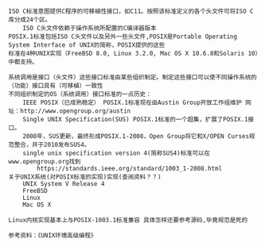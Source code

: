     ISO C标准意图提供C程序的可移植性接口，如C11。按照该标准定义的各个头文件可将ISO C库分成24个区。
        ISO C头文件依赖于操作系统所配置的C编译器版本
    POSIX.1标准包括ISO C头文件以及另外一些头文件,POSIX是Portable Operating System Interface of UNIX的简称，POSIX提供的这些
    标准在4种UNIX实现（FreeBSD 8.0, Linux 3.2.0, Mac OS X 10.6.8和Solaris 10）中都支持。
    
    系统调用是接口（头文件）这些接口标准由某些组织制定。制定这些接口可以使不同操作系统的（功能）接口具有（可移植）一致性
    不同组织制定的OS（系统调用）接口标准的一点历史：
        IEEE POSIX（已成熟稳定） POSIX.1标准现在由Austin Group开放工作组维护 网址：http://www.opengroup.org/austin
        Single UNIX Specification(SUS) POSIX.1标准的一个超集，扩展了POSIX.1接口。
        2008年，SUS更新，最终形成POSIX.1-2008，Open Group将它和X/OPEN Curses规范整合，并于2010发布SUS4。
        single unix specification version 4(简称SUS4)标准可以在www.opengroup.org找到
            https://standards.ieee.org/standard/1003_1-2008.html
    关于UNIX系统(对POSIX标准的实现)实现(查阅资料？？)
        UNIX System V Release 4
        FreeBSD
        Linux
        Mac OS X
        
    Linux内核实现基本上与POSIX-1003.1标准兼容 具体怎样还要参考源码,毕竟规范是死的
    
    参考资料：《UNIX环境高级编程》
    